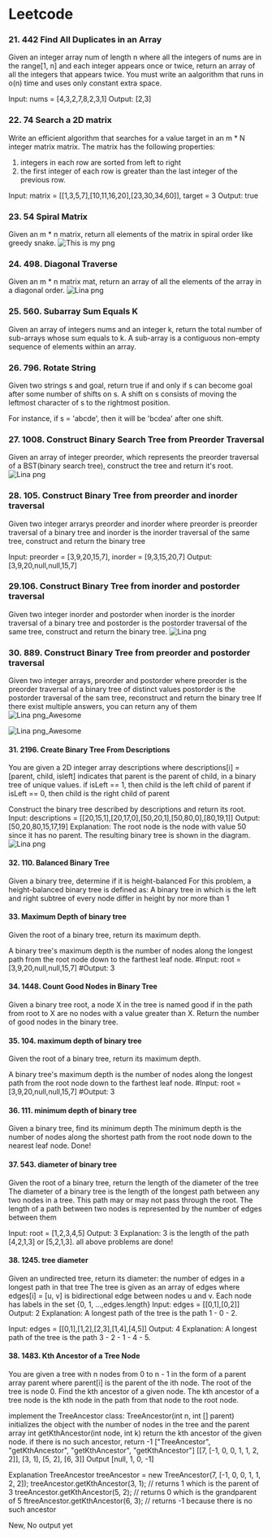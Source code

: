 # Leetcode


### 21. 442 Find All Duplicates in an Array

Given an integer array num of length n where all the integers of nums are in the range[1, n] and each integer appears once or twice, return an array of all the integers that appears twice.
You must write an aalgorithm that runs in o(n) time and uses only constant extra space.

Input: nums = [4,3,2,7,8,2,3,1]
Output: [2,3]


### 22. 74 Search a 2D matrix
Write an efficient algorithm that searches for a value target in an m * N integer matrix matrix.
The matrix has the following properties:
1. integers in each row are sorted from left to right
2. the first integer of each row is greater than the last integer of the previous row.

Input: matrix = [[1,3,5,7],[10,11,16,20],[23,30,34,60]], target = 3 
Output: true

### 23. 54 Spiral Matrix
Given an m * n matrix, return all elements of the matrix in spiral order
like greedy snake.
![This is my png](https://github.com/Lina-Liuna/Leetcode/raw/main/solution_diagrams/54_Spiral_Matrix.png)
### 24. 498. Diagonal Traverse
Given an m * n matrix mat, return an array of all the elements of the array in a diagonal order.
![Lina png](https://github.com/Lina-Liuna/Leetcode/raw/main/solution_diagrams/498.%20Diagonal%20Traverse.png)

### 25. 560. Subarray Sum Equals K
Given an array of integers nums and an integer k, return the total number of sub-arrays whose sum equals to k.
A sub-array is a contiguous non-empty sequence of elements within an array.


### 26. 796. Rotate String
Given two strings s and goal, return true if and only if s can become goal after some number of shifts on s.
A shift on s consists of moving the leftmost character of s to the rightmost position.

For instance, if s = 'abcde', then it will be 'bcdea' after one shift.


### 27. 1008. Construct Binary Search Tree from Preorder Traversal
Given an array of integer preorder, which represents the preorder traversal of a BST(binary search tree),
construct the tree and return it's root.
![Lina png](https://github.com/Lina-Liuna/Leetcode/raw/main/solution_diagrams/1008.%20Construct%20Binary%20Search%20Tree%20from%20Preorder.png)

### 28. 105. Construct Binary Tree from preorder and inorder traversal
Given two integer arrarys preorder and inorder where preorder is preorder traversal of a binary tree
and inorder is the inorder traversal of the same tree, construct and return the binary tree

Input: preorder = [3,9,20,15,7], inorder = [9,3,15,20,7]
Output: [3,9,20,null,null,15,7]

### 29.106. Construct Binary Tree from inorder and postorder traversal 
Given two integer inorder and postorder when inorder is the inorder traversal of a binary tree and
postorder is the postorder traversal of the same tree, construct and return the binary tree.
![Lina png](https://github.com/Lina-Liuna/Leetcode/raw/main/solution_diagrams/106.%20construct%20binary%20tree%20from%20inorder%20and%20postorder.png)

### 30. 889. Construct Binary Tree from preorder and postorder traversal
Given two integer arrays, preorder and postorder where preorder is the preorder traversal of a binary tree of distinct values
postorder is the postorder traversal of the sam tree, reconstruct and return the binary tree
If there exist multiple answers, you can return any of them
![Lina png_Awesome](https://github.com/Lina-Liuna/Leetcode/raw/main/solution_diagrams/889.%20Construct%20Binary%20Tree%20from%20Preorder%20and%20Postorder.png)

![Lina png_Awesome](https://github.com/Lina-Liuna/Leetcode/raw/main/solution_diagrams/889%20Construct%20Binary%20Tree%20from%20Preorder%20and%20Postorder_part2.png)

#### 31. 2196. Create Binary Tree From Descriptions
You are given a 2D integer array descriptions where descriptions[i] = [parent, child, isleft]
indicates that parent is the parent of child, in a binary tree of unique values.
if isLeft == 1, then child is the left child of parent
if isLeft == 0, then child is the right child of parent

Construct the binary tree described by descriptions and return its root.
Input: descriptions = [[20,15,1],[20,17,0],[50,20,1],[50,80,0],[80,19,1]]
Output: [50,20,80,15,17,19]
Explanation: The root node is the node with value 50 since it has no parent.
The resulting binary tree is shown in the diagram.
![Lina png](https://github.com/Lina-Liuna/Leetcode/raw/main/solution_diagrams/2196%20Create%20Binary%20Tree%20From%20Descriptions.png)

#### 32. 110. Balanced Binary Tree
Given a binary tree, determine if it is height-balanced
For this problem, a height-balanced binary tree is defined as:
A binary tree in which is the left and right subtree of every node differ in height by nor more than 1

#### 33. Maximum Depth of binary tree
Given the root of a binary tree, return its maximum depth.

A binary tree's maximum depth is the number of nodes along the longest path
from the root node down to the farthest leaf node.
#Input: root = [3,9,20,null,null,15,7]
#Output: 3

#### 34. 1448. Count Good Nodes in Binary Tree
Given a binary tree root, a node X in the tree is named good if in the path from root to X are no nodes with a value
greater than X.
Return the number of good nodes in the binary tree.

#### 35. 104. maximum depth of binary tree
Given the root of a binary tree, return its maximum depth.

A binary tree's maximum depth is the number of nodes along the longest path
from the root node down to the farthest leaf node.
#Input: root = [3,9,20,null,null,15,7]
#Output: 3

#### 36. 111. minimum depth of binary tree
Given a binary tree, find its minimum depth
The minimum depth is the number of nodes along the shortest path
from the root node down to the nearest leaf node.
Done!

#### 37. 543. diameter of binary tree
Given the root of a binary tree, return the length of the diameter of the tree
The diameter of a binary tree is the length of the longest path between any two nodes in a tree.
This path may or may not pass through the root.
The length of a path between two nodes is represented by the number of edges between them

Input: root = [1,2,3,4,5]
Output: 3
Explanation: 3 is the length of the path [4,2,1,3] or [5,2,1,3].
all above problems are done!

#### 38. 1245. tree diameter
Given an undirected tree, return its diameter: the number of edges in a longest path in that tree
The tree is given as an array of edges where edges[i] = [u, v] is bidirectional edge
between nodes u and v.
Each node has labels in the set {0, 1, ...,edges.length}
Input: edges = [[0,1],[0,2]]
Output: 2
Explanation:
A longest path of the tree is the path 1 - 0 - 2.

Input: edges = [[0,1],[1,2],[2,3],[1,4],[4,5]]
Output: 4
Explanation: 
A longest path of the tree is the path 3 - 2 - 1 - 4 - 5.

#### 38. 1483. Kth Ancestor of a Tree Node
You are given a tree with n nodes from 0 to n - 1 in the form of a parent array parent where parent[i]
is the parent of the ith node. The root of the tree is node 0. Find the kth ancestor of a given node.
The kth ancestor of a tree node is the kth node in the path from that node to the root node.

implement the TreeAncestor class:
 TreeAncestor(int n, int [] parent) initializes the object with the number of nodes in the tree and the parent array
 int getKthAncestor(int node, int k) return the kth ancestor of the given  node.
 if there is no such ancestor, return -1
 ["TreeAncestor", "getKthAncestor", "getKthAncestor", "getKthAncestor"]
 [[7, [-1, 0, 0, 1, 1, 2, 2]], [3, 1], [5, 2], [6, 3]]
 Output
 [null, 1, 0, -1]

 Explanation
 TreeAncestor treeAncestor = new TreeAncestor(7, [-1, 0, 0, 1, 1, 2, 2]);
 treeAncestor.getKthAncestor(3, 1); // returns 1 which is the parent of 3
 treeAncestor.getKthAncestor(5, 2); // returns 0 which is the grandparent of 5
 ftreeAncestor.getKthAncestor(6, 3); // returns -1 because there is no such ancestor

New, No output yet

















